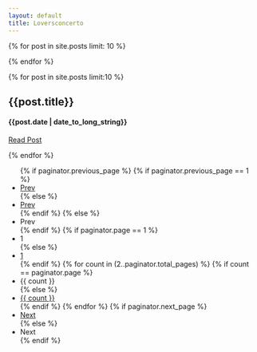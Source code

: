 ```yaml
---
layout: default
title: Loversconcerto
---
```

{% for post in site.posts limit: 10 %}

{% endfor %}

{% for post in site.posts limit:10 %}
<div class="row-fluid">
	<div class="span12">
		<h2>{{post.title}}</h2>
		<h4>{{post.date | date_to_long_string}}</h4>
		<p><a href="{{post.url}}">Read Post</a></p>
	</div>
</div>
{% endfor %}
<div class="row-fluid">
  <div class="span12">
    <div class="pagination">
      <ul>
        {% if paginator.previous_page %}
          {% if paginator.previous_page == 1 %}
          <li><a href="/">Prev</a></li>
          {% else %}
          <li><a href="/page{{ paginator.previous_page }}">Prev</a></li>
          {% endif %}
        {% else %}
        <li><span class="disabled">Prev</span></li>
        {% endif %}
        {% if paginator.page == 1 %}
        <li><span class="active">1</span></li>
        {% else %}
        <li><a href="/">1</a></li>
        {% endif %}
        {% for count in (2..paginator.total_pages) %}
          {% if count == paginator.page %}
          <li><span class="active">{{ count }}</span></li>
          {% else %}
          <li><a href="/page{{ count }}">{{ count }}</a></li>
          {% endif %}
        {% endfor %}
        {% if paginator.next_page %}
        <li><a href="/page{{ paginator.next_page }}">Next</a></li>
        {% else %}
        <li><span class="disabled">Next</span></li>
        {% endif %}
      </ul>
    </div>
  </div>
</div>
